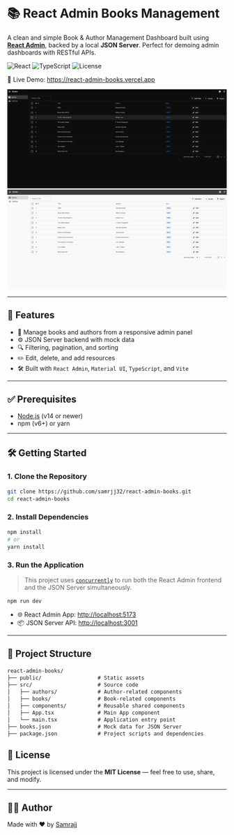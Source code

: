 # 📚 React Admin Books Management

A clean and simple Book & Author Management Dashboard built using **[React Admin](https://marmelab.com/react-admin/)**, backed by a local **JSON Server**. Perfect for demoing admin dashboards with RESTful APIs.

![React](https://img.shields.io/badge/React-18-blue?logo=react)
![TypeScript](https://img.shields.io/badge/TypeScript-4.x-blue?logo=typescript)
![License](https://img.shields.io/badge/license-MIT-green)

🔗 Live Demo: https://react-admin-books.vercel.app

![Dark Mode](./public/assets/dark.png)
![Light Mode](./public/assets/light.png)


---

## 🚀 Features

- 📖 Manage books and authors from a responsive admin panel
- ⚙️ JSON Server backend with mock data
- 🔍 Filtering, pagination, and sorting
- ✏️ Edit, delete, and add resources
- 🛠️ Built with `React Admin`, `Material UI`, `TypeScript`, and `Vite`

---

## ✅ Prerequisites

- [Node.js](https://nodejs.org/) (v14 or newer)
- npm (v6+) or yarn

---

## 🛠️ Getting Started

### 1. Clone the Repository

```bash
git clone https://github.com/samrjj32/react-admin-books.git
cd react-admin-books
```

### 2. Install Dependencies

```bash
npm install
# or
yarn install
```

### 3. Run the Application

> This project uses [`concurrently`](https://www.npmjs.com/package/concurrently) to run both the React Admin frontend and the JSON Server simultaneously.

```bash
npm run dev
```

- 🌐 React Admin App: [http://localhost:5173](http://localhost:5173)
- 📦 JSON Server API: [http://localhost:3001](http://localhost:3001)

---

## 📁 Project Structure

```
react-admin-books/
├── public/                  # Static assets
├── src/                     # Source code
│   ├── authors/             # Author-related components
│   ├── books/               # Book-related components
│   ├── components/          # Reusable shared components
│   ├── App.tsx              # Main App component
│   └── main.tsx             # Application entry point
├── books.json               # Mock data for JSON Server
├── package.json             # Project scripts and dependencies
```

## 📝 License

This project is licensed under the **MIT License** — feel free to use, share, and modify.

---

## 👨‍💻 Author

Made with ❤️ by [Samrajj](https://github.com/samrjj32)
